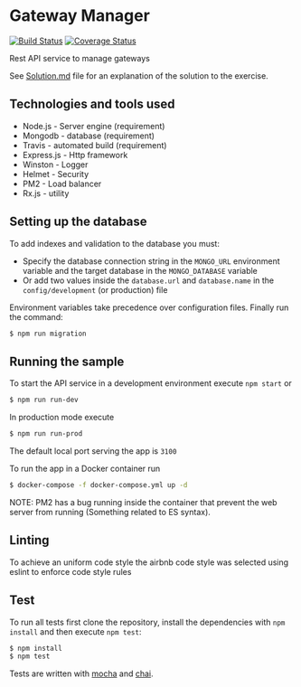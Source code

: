 # Gateway Manager

[![Build Status][travis-image]][travis-url] [![Coverage Status][coveralls-image]][coveralls-url]

Rest API service to manage gateways

See [Solution.md](Solution.md) file for an explanation of the solution to the exercise.

## Technologies and tools used

- Node.js - Server engine (requirement)
- Mongodb - database (requirement)
- Travis - automated build (requirement)
- Express.js - Http framework
- Winston - Logger
- Helmet - Security
- PM2 - Load balancer
- Rx.js - utility

## Setting up the database

To add indexes and validation to the database you must:
 
- Specify the database connection string in the `MONGO_URL` environment variable and the target database in the `MONGO_DATABASE` variable
- Or add two values inside the `database.url` and `database.name` in the `config/development` (or production) file

Environment variables take precedence over configuration files. Finally run the command:

```bash
$ npm run migration
``` 

## Running the sample

To start the API service in a development environment execute `npm start` or 

```bash
$ npm run run-dev
``` 

In production mode execute

```bash
$ npm run run-prod
``` 

The default local port serving the app is `3100`

To run the app in a Docker container run

```bash
$ docker-compose -f docker-compose.yml up -d
``` 

NOTE: PM2 has a bug running inside the container that prevent the web server from running (Something related to ES syntax).

## Linting

To achieve an uniform code style the  airbnb code style was selected using eslint to enforce code style rules

## Test

To run all tests first clone the repository, install the dependencies with `npm install` and then execute `npm test`:

```bash
$ npm install
$ npm test
```

Tests are written with [mocha](https://mochajs.org/) and [chai](http://chaijs.com/).

[travis-url]: https://travis-ci.org/devconcept/gateways-server
[travis-image]: https://travis-ci.org/devconcept/gateways-server.svg?branch=master "Build status"
[coveralls-url]: https://coveralls.io/github/devconcept/gateways-server?branch=master
[coveralls-image]: https://coveralls.io/repos/github/devconcept/gateways-server/badge.svg?branch=master "Coverage report"

